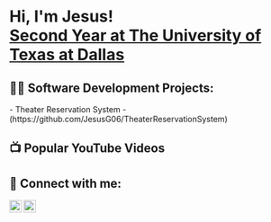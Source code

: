 <h1>Hi, I'm Jesus! <br/><a href="https://github.com/JesusG06">Second Year at The University of Texas at Dallas</a></h1>

<h2>👨‍💻 Software Development Projects:</h2>
- Theater Reservation System</b>
  - (https://github.com/JesusG06/TheaterReservationSystem)


<h2>📺 Popular YouTube Videos</h2>


<h2> 🤳 Connect with me:</h2>

[<img align="left" alt="JoshMadakor | LinkedIn" width="22px" src="https://cdn.jsdelivr.net/npm/simple-icons@v3/icons/linkedin.svg" />][linkedin]
[<img align="left" alt="JoshMadakor | Instagram" width="22px" src="https://cdn.jsdelivr.net/npm/simple-icons@v3/icons/instagram.svg" />][instagram]

[instagram]: https://www.instagram.com/jesus.egarza/
[linkedin]: https://www.linkedin.com/in/jesus-garza06

<!--
**joshmadakor1/joshmadakor1** is a ✨ _special_ ✨ repository because its `README.md` (this file) appears on your GitHub profile.

Here are some ideas to get you started:

- 🔭 I’m currently working on ...
- 🌱 I’m currently learning ...
- 👯 I’m looking to collaborate on ...
- 🤔 I’m looking for help with ...
- 💬 Ask me about ...
- 📫 How to reach me: ...
- 😄 Pronouns: ...
- ⚡ Fun fact: ...
-->
